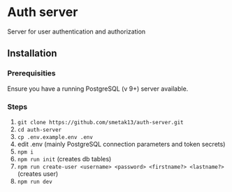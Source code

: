 # Auth server

Server for user authentication and authorization

## Installation

### Prerequisities

Ensure you have a running PostgreSQL (v 9+) server available.

### Steps

1. `git clone https://github.com/smetak13/auth-server.git`
2. `cd auth-server`
3. `cp .env.example.env .env`
4.  edit .env (mainly PostgreSQL connection parameters and token secrets)
5. `npm i`
6. `npm run init` (creates db tables)
7. `npm run create-user <username> <password> <firstname?> <lastname?>` (creates user)
8. `npm run dev`
